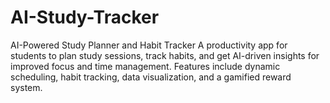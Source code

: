 # AI-Study-Tracker
AI-Powered Study Planner and Habit Tracker A productivity app for students to plan study sessions, track habits, and get AI-driven insights for improved focus and time management. Features include dynamic scheduling, habit tracking, data visualization, and a gamified reward system.
